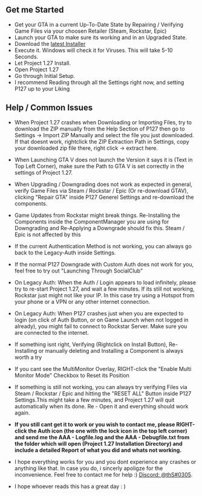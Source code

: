 ﻿
## Get me Started

* Get your GTA in a current Up-To-Date State by Repairing / Verifying Game Files via your choosen Retailer (Steam, Rockstar, Epic)
* Launch your GTA to make sure its working and in an Upgraded State.
* Download the [latest Installer](https://github.com/TwosHusbandS/Project-127/raw/master/Installer/Project_127_Installer_Latest.exe)
* Execute it. Windows will check it for Viruses. This will take 5-10 Seconds.
* Let Project 1.27 Install.
* Open Project 1.27
* Go through Initial Setup.
* I recommend Reading through all the Settings right now, and setting P127 up to your Liking


## Help / Common Issues

* When Project 1.27 crashes when Downloading or Importing Files, try to download the ZIP manually from the Help Section of P127 then go to Settings -> Import ZIP Manually and select the file you just downloaded. If that doesnt work, rightclick the ZIP Extraction Path in Settings, copy your downloaded zip file there, right click -> extract here.

* When Launching GTA V does not launch the Version it says it is (Text in Top Left Corner), make sure the Path to GTA V is set correctly in the settings of Project 1.27.

* When Upgrading / Downgrading does not work as expected in general, verify Game Files via Steam / Rockstar / Epic (Or re-download GTAV), clicking \"Repair GTA\" inside P127 Generel Settings and re-download the components.

* Game Updates from Rockstar might break things. Re-Installing the Components inside the ComponentManager you are using for Downgrading and Re-Applying a Downgrade should fix this. Steam / Epic is not affected by this

* If the current Authentication Method is not working, you can always go back to the Legacy-Auth inside Settings.

* If the normal P127 Downgrade with Custom Auth does not work for you, feel free to try out "Launching Through SocialClub"

* On Legacy Auth: When the Auth / Login appears to load infinitely, please try to re-start Project 1.27, and wait a few  minutes. If its still not working, Rockstar just might not like your IP. In this case try using a Hotspot from your phone or a VPN or any other internet connection.

* On Legacy Auth: When P127 crashes just when you are expected to login (on click of Auth Button, or on Game Launch when not logged in already), you might fail to connect to Rockstar Server. Make sure you are connected to the internet.

* If something isnt right, Verifying (Rightclick on Install Button), Re-Installing or manually deleting and Installing a Component is always worth a try

* If you cant see the MultiMonitor Overlay, RIGHT-click the \"Enable Multi Monitor Mode\" Checkbox to Reset its Position
			
* If something is still not working, you can always try verifying Files via Steam / Rockstar / Epic and hitting the "RESET ALL" Button inside P127 Settings.This might take a few minutes, and Project 1.27 will quit automatically when its done. Re - Open it and everything should work again.

* **If you still cant get it to work or you wish to contact me, please RIGHT-click the Auth icon (the one with the lock icon in the top left corner) and send me the AAA - Logfile.log and the AAA - Debugfile.txt from the folder which will open (Project 1.27 Installation Directory) and include a detailed Report of what you did and whats not working.**

* I hope everything works for you and you dont experience any crashes or anything like that. In case you do, i sincerly apoligze for the inconvenience. Feel free to contact me for help :) [Discord: @thS#0305](https://discordapp.com/users/612259615291342861).

* I hope whoever reads this has a great day : )
